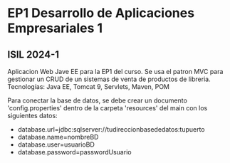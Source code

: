 # EP1 Desarrollo de Aplicaciones Empresariales 1
## ISIL 2024-1

Aplicacion Web Jave EE para la EP1 del curso. Se usa el patron MVC para gestionar un CRUD de un sistemas de venta de productos de libreria.
Tecnologías: Java EE, Tomcat 9, Servlets, Maven, POM

Para conectar la base de datos, se debe crear un documento 'config.properties' dentro de la carpeta 'resources' del main con los siguientes datos:

- database.url=jdbc:sqlserver://tudireccionbasededatos:tupuerto
- database.name=nombreBD
- database.user=usuarioBD
- database.password=passwordUsuario
